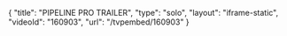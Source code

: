 {
    "title": "PIPELINE PRO TRAILER",
    "type": "solo",
    "layout": "iframe-static",
    "videoId": "160903",
    "url": "\/tvpembed\/160903"
}